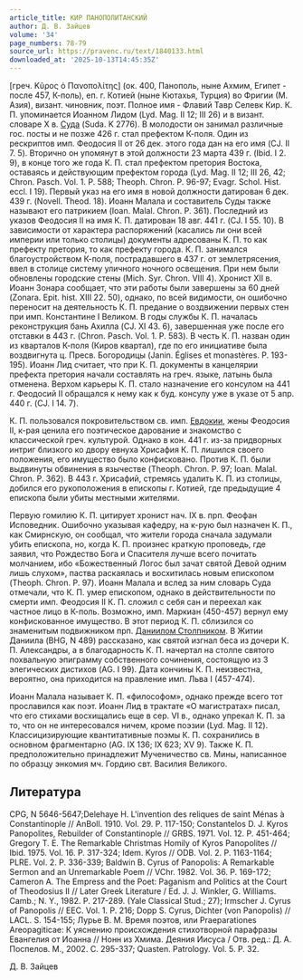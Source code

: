 ```yaml
---
article_title: КИР ПАНОПОЛИТАНСКИЙ
author: Д. В. Зайцев
volume: '34'
page_numbers: 78-79
source_url: https://pravenc.ru/text/1840133.html
downloaded_at: '2025-10-13T14:45:35Z'
---
```


[греч. Κῦρος ὁ Πανοπολίτης] (ок. 400, Панополь, ныне Ахмим, Египет - после 457, К-поль), еп. г. Котией (ныне Кютахья, Турция) во Фригии (М. Азия), визант. чиновник, поэт. Полное имя - Флавий Тавр Селевк Кир. К. П. упоминается Иоанном Лидом (Lyd. Mag. II 12; III 26) и в визант. словаре X в. [Суда](https://pravenc.ru/text/Суда.html) (Suda. K 2776). В молодости он занимал различные гос. посты и не позже 426 г. стал префектом К-поля. Один из рескриптов имп. Феодосия II от 26 дек. этого года дан на его имя (CJ. II 7. 5). Вторично он упомянут в этой должности 23 марта 439 г. (Ibid. I 2. 9), в конце того же года К. П. стал префектом претория Востока, оставаясь и действующим префектом города (Lyd. Mag. II 12; III 26, 42; Chron. Pasch. Vol. 1. P. 588; Theoph. Chron. P. 96-97; Evagr. Schol. Hist. eccl. I 19). Первый указ на его имя в новой должности датирован 6 дек. 439 г. (Novell. Theod. 18). Иоанн Малала и составитель Суды также называют его патрикием (Ioan. Malal. Chron. P. 361). Последний из указов Феодосия II на имя К. П. датирован 18 авг. 441 г. (CJ. I 55. 10). В зависимости от характера распоряжений (касались ли они всей империи или только столицы) документы адресованы К. П. то как префекту претория, то как префекту города. К. П. занимался благоустройством К-поля, пострадавшего в 437 г. от землетрясения, ввел в столице систему уличного ночного освещения. При нем были обновлены городские стены (Mich. Syr. Chron. VIII 4). Хронист XII в. Иоанн Зонара сообщает, что эти работы были завершены за 60 дней (Zonara. Epit. hist. XIII 22. 50), однако, по всей видимости, он ошибочно переносит на деятельность К. П. предание о воздвижении первых стен при имп. Константине I Великом. В годы службы К. П. началась реконструкция бань Ахилла (CJ. XI 43. 6), завершенная уже после его отставки в 443 г. (Chron. Pasch. Vol. 1. P. 583). В честь К. П. назван один из кварталов К-поля (Киров квартал), где по его инициативе была воздвигнута ц. Пресв. Богородицы (Janin. Églises et monastères. P. 193-195). Иоанн Лид считает, что при К. П. документы в канцелярии префекта претория начали составлять на греч. языке, латынь была отменена. Верхом карьеры К. П. стало назначение его консулом на 441 г. Феодосий II обращался к нему как к буд. консулу уже в указе от 5 апр. 440 г. (CJ. I 14. 7).

К. П. пользовался покровительством св. имп. [Евдокии](https://pravenc.ru/text/Евдокии.html), жены Феодосия II, к-рая ценила его поэтическое дарование и знакомство с классической греч. культурой. Однако в кон. 441 г. из-за придворных интриг близкого ко двору евнуха Хрисафия К. П. лишился своего положения, его имущество было конфисковано. Против К. П. были выдвинуты обвинения в язычестве (Theoph. Chron. P. 97; Ioan. Malal. Chron. P. 362). В 443 г. Хрисафий, стремясь удалить К. П. из столицы, добился его рукоположения в епископы г. Котией, где предыдущие 4 епископа были убиты местными жителями.

Первую гомилию К. П. цитирует хронист нач. IX в. прп. Феофан Исповедник. Ошибочно указывая кафедру, на к-рую был назначен К. П., как Смирнскую, он сообщал, что жители города сначала задумали убить епископа, но, когда К. П. произнес краткую проповедь, где заявил, что Рождество Бога и Спасителя лучше всего почитать молчанием, ибо «Божественный Логос был зачат святой Девой одним лишь слухом», паства раскаялась и восхитилась новым епископом (Theoph. Chron. P. 97). Иоанн Малала и вслед за ним словарь Суда отмечали, что К. П. умер епископом, однако в действительности по смерти имп. Феодосия II К. П. сложил с себя сан и переехал как частное лицо в К-поль. Возможно, имп. Маркиан (450-457) вернул ему конфискованное имущество. В этот период К. П. сблизился со знаменитым подвижником прп. [Даниилом Столпником](<https://pravenc.ru/text/Даниил Столпник.html>). В Житии Даниила (BHG, N 489) рассказано, как святой изгнал беса из дочери К. П. Александры, а в благодарность К. П. начертал на столпе святого похвальную эпиграмму собственного сочинения, состоящую из 3 элегических дистихов (AG. I 99). Дата кончины К. П. неизвестна, вероятно, она приходится на правление имп. Льва I (457-474).

Иоанн Малала называет К. П. «философом», однако прежде всего тот прославился как поэт. Иоанн Лид в трактате «О магистратах» писал, что его стихами восхищались еще в сер. VI в., однако упрекал К. П. за то, что он не интересовался ничем, кроме поэзии (Lyd. Mag. II 12). Классицизирующие квантитативные поэмы К. П. сохранились в основном фрагментарно (AG. IX 136; IX 623; XV 9). Также К. П. предположительно принадлежит Мученичество св. Мины, написанное по образцу энкомия мч. Гордию свт. Василия Великого.

## Литература

CPG, N 5646-5647;Delehaye H. L'invention des reliques de saint Ménas à Constantinople // AnBoll. 1910. Vol. 29. P. 117-150; Constantelos D. J. Kyros Panopolites, Rebuilder of Constantinople // GRBS. 1971. Vol. 12. P. 451-464; Gregory T. E. The Remarkable Christmas Homily of Kyros Panopolites // Ibid. 1975. Vol. 16. P. 317-324; Idem. Kyros // ODB. Vol. 2. P. 1163-1164; PLRE. Vol. 2. P. 336-339; Baldwin B. Cyrus of Panopolis: A Remarkable Sermon and an Unremarkable Poem // VChr. 1982. Vol. 36. P. 169-172; Cameron A. The Empress and the Poet: Paganism and Politics at the Court of Theodosius II // Later Greek Literature / Ed. J. J. Winkler, G. Williams. Camb.; N. Y., 1982. P. 217-289. (Yale Classical Stud.; 27); Irmscher J. Cyrus of Panopolis // EEC. Vol. 1. P. 216; Dopp S. Cyrus, Dichter (von Panopolis) // LACL. S. 154-155; Лурье В. М. Время поэтов, или Praeparationes Areopagiticae: К уяснению происхождения стихотворной парафразы Евангелия от Иоанна // Нонн из Хмима. Деяния Иисуса / Отв. ред.: Д. А. Поспелов. М., 2002. С. 295-337; Quasten. Patrology. Vol. 5. P. 32.

Д. В. Зайцев

